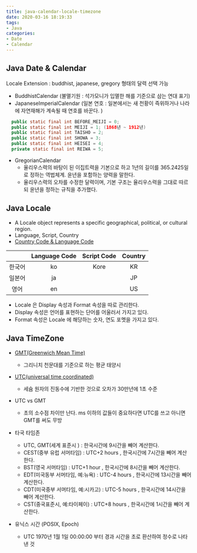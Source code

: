 ```yaml
---
title: java-calendar-locale-timezone
date: 2020-03-16 18:19:33
tags: 
- Java
categories:
- Date
- Calendar
---
```

## Java Date & Calendar

Locale Extension : buddhist, japanese, gregory 형태의 달력 선택 가능 
- BuddhistCalendar (불멸기원 : 석가모니가 입멸한 해를 기준으로 삼는 연대 표기)
- JapaneseImperialCalendar (일본 연호 : 일본에서는 새 천황이 즉위하거나 나라에 자연재해가 계속될 때 연호를 바꾼다. )
```java
  public static final int BEFORE_MEIJI = 0;
  public static final int MEIJI = 1; (1868년 ~ 1912년)
  public static final int TAISHO = 2; 
  public static final int SHOWA = 3;
  public static final int HEISEI = 4;
  private static final int REIWA = 5;
```

- GregorianCalendar 
    - 율리우스력의 바탕이 된 이집트력을 기본으로 하고 1년의 길이를 365.2425일로 정하는 역법체계. 윤년을 포함하는 양력을 말한다.
    - 율리우스력의 오차를 수정한 달력이며, 기본 구조는 율리우스력을 그대로 따르되 윤년을 정하는 규칙을 추가했다.
    
## Java Locale

- A Locale object represents a specific geographical, political, or cultural region. 
- Language, Script, Country
- [Country Code & Language Code](https://docs.oracle.com/cd/E13214_01/wli/docs92/xref/xqisocodes.html)

||Language Code|Script Code| Country|
|:--:|:--:|:--:|:--:|
|한국어|ko|Kore|KR|
|일본어|ja||JP|
|영어|en||US|

- Locale 은 Display 속성과 Format 속성을 따로 관리한다.
- Display 속성은 언어를 표현하는 단어를 어울러서 가지고 있다.
- Format 속성은 Locale 에 해당하는 숫자, 연도 포멧을 가지고 있다.

## Java TimeZone

- [GMT(Greenwich Mean Time)](https://ko.wikipedia.org/wiki/%EA%B7%B8%EB%A6%AC%EB%8B%88%EC%B9%98_%ED%8F%89%EA%B7%A0%EC%8B%9C)
    - 그리니치 천문대를 기준으로 하는 평균 태양시
- [UTC(universal time coordinated)](https://ko.wikipedia.org/wiki/%ED%98%91%EC%A0%95_%EC%84%B8%EA%B3%84%EC%8B%9C)
    - 세슘 원자의 진동수에 기반한 것으로 오차가 30만년에 1초 수준
- UTC vs GMT
    - 초의 소수점 차이만 난다. ms 이하의 값들이 중요하다면 UTC를 쓰고 아니면 GMT를 써도 무방

- 타국 타임존
    - UTC, GMT(세계 표준시 ) : 한국시간에 9시간을 빼어 계산한다.
    - CEST(중부 유럽 서머타임)  : UTC+2 hours , 한국시간에 7시간을 빼어 계산한다.
    - BST(영국 서머타임)     : UTC+1 hour , 한국시간에 8시간을 빼어 계산한다.
    - EDT(미국동부 서머타임, 예:뉴욕)   : UTC-4 hours , 한국시간에 13시간을 빼어 계산한다.
    - CDT(미국중부 서머타임, 예:시카고)   : UTC-5 hours , 한국시간에 14시간을 빼어 계산한다.
    - CST(중국표준시, 예:타이페이)  : UTC+8 hours , 한국시간에 1시간을 빼어 계산한다.
 
 - 유닉스 시간 (POSIX, Epoch)   
    - UTC 1970년 1월 1일 00:00:00 부터 경과 시간을 초로 환산하여 정수로 나타낸 것
    